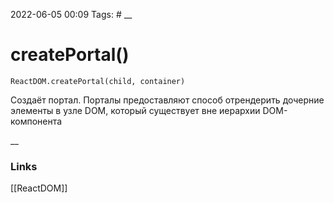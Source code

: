 2022-06-05 00:09
Tags: #
__
# createPortal()
```
ReactDOM.createPortal(child, container)
```

Создаёт портал. Порталы предоставляют способ отрендерить дочерние элементы в узле DOM, который существует вне иерархии DOM-компонента

__
### Links
[[ReactDOM]]